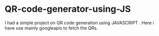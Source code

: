 # QR-code-generator-using-JS
I had a simple project on QR code generation using JAVASCRIPT . Here i have use mainly googleapis to fetch the QRs.
